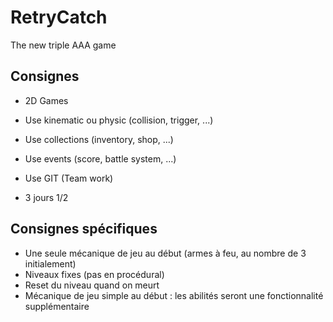 # RetryCatch
The new triple AAA game

## Consignes
- 2D Games

- Use kinematic ou physic (collision, trigger, ...)
- Use collections (inventory, shop, ...)
- Use events (score, battle system, ...)

- Use GIT (Team work)

- 3 jours 1/2

## Consignes spécifiques
- Une seule mécanique de jeu au début (armes à feu, au nombre de 3 initialement)
- Niveaux fixes (pas en procédural)
- Reset du niveau quand on meurt
- Mécanique de jeu simple au début : les abilités seront une fonctionnalité supplémentaire
